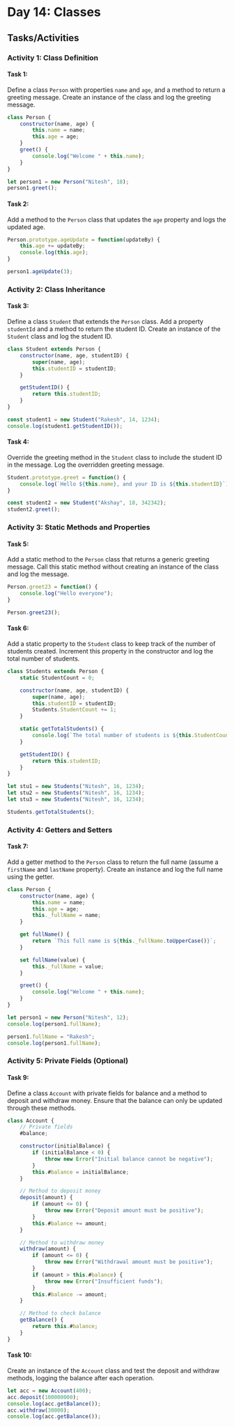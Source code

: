 
# Day 14: Classes

## Tasks/Activities

### Activity 1: Class Definition

#### Task 1:
Define a class `Person` with properties `name` and `age`, and a method to return a greeting message. Create an instance of the class and log the greeting message.

```javascript
class Person {
    constructor(name, age) {
        this.name = name;
        this.age = age;
    }
    greet() {
        console.log("Welcome " + this.name);
    }
}

let person1 = new Person("Nitesh", 18);
person1.greet();
```

#### Task 2:
Add a method to the `Person` class that updates the `age` property and logs the updated age.

```javascript
Person.prototype.ageUpdate = function(updateBy) {
    this.age += updateBy;
    console.log(this.age);
}

person1.ageUpdate(3);
```

### Activity 2: Class Inheritance

#### Task 3:
Define a class `Student` that extends the `Person` class. Add a property `studentId` and a method to return the student ID. Create an instance of the `Student` class and log the student ID.

```javascript
class Student extends Person {
    constructor(name, age, studentID) {
        super(name, age);
        this.studentID = studentID;
    }

    getStudentID() {
        return this.studentID;
    }
}

const student1 = new Student("Rakesh", 14, 1234);
console.log(student1.getStudentID());
```

#### Task 4:
Override the greeting method in the `Student` class to include the student ID in the message. Log the overridden greeting message.

```javascript
Student.prototype.greet = function() {
    console.log(`Hello ${this.name}, and your ID is ${this.studentID}`);
}

const student2 = new Student("Akshay", 18, 342342);
student2.greet();
```

### Activity 3: Static Methods and Properties

#### Task 5:
Add a static method to the `Person` class that returns a generic greeting message. Call this static method without creating an instance of the class and log the message.

```javascript
Person.greet23 = function() {
    console.log("Hello everyone");
}

Person.greet23();
```

#### Task 6:
Add a static property to the `Student` class to keep track of the number of students created. Increment this property in the constructor and log the total number of students.

```javascript
class Students extends Person {
    static StudentCount = 0;

    constructor(name, age, studentID) {
        super(name, age);
        this.studentID = studentID;
        Students.StudentCount += 1;
    }

    static getTotalStudents() {
        console.log(`The total number of students is ${this.StudentCount}`);
    }

    getStudentID() {
        return this.studentID;
    }
}

let stu1 = new Students("Nitesh", 16, 1234);
let stu2 = new Students("Nitesh", 16, 1234);
let stu3 = new Students("Nitesh", 16, 1234);

Students.getTotalStudents();
```

### Activity 4: Getters and Setters

#### Task 7:
Add a getter method to the `Person` class to return the full name (assume a `firstName` and `lastName` property). Create an instance and log the full name using the getter.

```javascript
class Person {
    constructor(name, age) {
        this.name = name;
        this.age = age;
        this._fullName = name;
    }

    get fullName() {
        return `This full name is ${this._fullName.toUpperCase()}`;
    }

    set fullName(value) {
        this._fullName = value;
    }

    greet() {
        console.log("Welcome " + this.name);
    }
}

let person1 = new Person("Nitesh", 12);
console.log(person1.fullName);

person1.fullName = "Rakesh";
console.log(person1.fullName);
```

### Activity 5: Private Fields (Optional)

#### Task 9:
Define a class `Account` with private fields for balance and a method to deposit and withdraw money. Ensure that the balance can only be updated through these methods.

```javascript
class Account {
    // Private fields
    #balance;

    constructor(initialBalance) {
        if (initialBalance < 0) {
            throw new Error("Initial balance cannot be negative");
        }
        this.#balance = initialBalance;
    }

    // Method to deposit money
    deposit(amount) {
        if (amount <= 0) {
            throw new Error("Deposit amount must be positive");
        }
        this.#balance += amount;
    }

    // Method to withdraw money
    withdraw(amount) {
        if (amount <= 0) {
            throw new Error("Withdrawal amount must be positive");
        }
        if (amount > this.#balance) {
            throw new Error("Insufficient funds");
        }
        this.#balance -= amount;
    }

    // Method to check balance
    getBalance() {
        return this.#balance;
    }
}
```

#### Task 10:
Create an instance of the `Account` class and test the deposit and withdraw methods, logging the balance after each operation.

```javascript
let acc = new Account(400);
acc.deposit(100000000);
console.log(acc.getBalance());
acc.withdraw(30000);
console.log(acc.getBalance());
```
